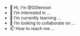 - 👋 Hi, I’m @G0lennon
- 👀 I’m interested in ...
- 🌱 I’m currently learning ...
- 💞️ I’m looking to collaborate on ...
- 📫 How to reach me ...

<!---
G0lennon/G0lennon is a ✨ special ✨ repository because its `README.md` (this file) appears on your GitHub profile.
You can click the Preview link to take a look at your changes.
--->
